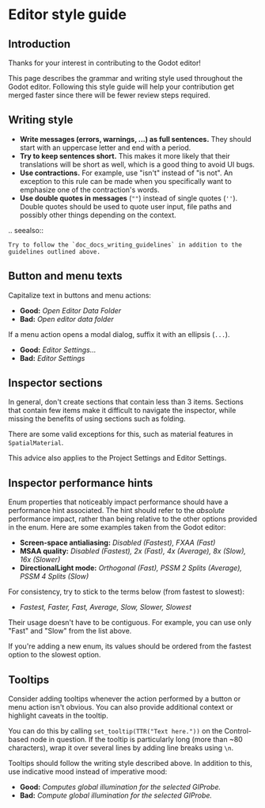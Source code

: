 

Editor style guide
==================

Introduction
------------

Thanks for your interest in contributing to the Godot editor!

This page describes the grammar and writing style used throughout the Godot
editor. Following this style guide will help your contribution get merged faster
since there will be fewer review steps required.

Writing style
-------------

- **Write messages (errors, warnings, ...) as full sentences.** They should start
  with an uppercase letter and end with a period.
- **Try to keep sentences short.** This makes it more likely that their translations
  will be short as well, which is a good thing to avoid UI bugs.
- **Use contractions.** For example, use "isn't" instead of "is not". An exception
  to this rule can be made when you specifically want to emphasize one of the
  contraction's words.
- **Use double quotes in messages** (`""`) instead of single quotes (`''`).
  Double quotes should be used to quote user input, file paths and possibly
  other things depending on the context.

.. seealso::

    Try to follow the `doc_docs_writing_guidelines` in addition to the
    guidelines outlined above.

Button and menu texts
---------------------

Capitalize text in buttons and menu actions:

- **Good:** *Open Editor Data Folder*
- **Bad:** *Open editor data folder*

If a menu action opens a modal dialog, suffix it with an ellipsis (`...`).

- **Good:** *Editor Settings...*
- **Bad:** *Editor Settings*

Inspector sections
------------------

In general, don't create sections that contain less than 3 items. Sections that
contain few items make it difficult to navigate the inspector, while missing the
benefits of using sections such as folding.

There are some valid exceptions for this, such as material features in
`SpatialMaterial`.

This advice also applies to the Project Settings and Editor Settings.

Inspector performance hints
---------------------------

Enum properties that noticeably impact performance should have a performance
hint associated. The hint should refer to the *absolute* performance impact,
rather than being relative to the other options provided in the enum. Here are
some examples taken from the Godot editor:

- **Screen-space antialiasing:** *Disabled (Fastest), FXAA (Fast)*
- **MSAA quality:** *Disabled (Fastest), 2x (Fast), 4x (Average), 8x (Slow), 16x
  (Slower)*
- **DirectionalLight mode:** *Orthogonal (Fast), PSSM 2 Splits
  (Average), PSSM 4 Splits (Slow)*

For consistency, try to stick to the terms below (from fastest to slowest):

- *Fastest, Faster, Fast, Average, Slow, Slower, Slowest*

Their usage doesn't have to be contiguous. For example, you can use only "Fast"
and "Slow" from the list above.

If you're adding a new enum, its values should be ordered from the fastest
option to the slowest option.

Tooltips
--------

Consider adding tooltips whenever the action performed by a button or menu
action isn't obvious. You can also provide additional context or highlight
caveats in the tooltip.

You can do this by calling `set_tooltip(TTR("Text here."))` on the
Control-based node in question. If the tooltip is particularly long (more than
~80 characters), wrap it over several lines by adding line breaks using `\n`.

Tooltips should follow the writing style described above. In addition to this,
use indicative mood instead of imperative mood:

- **Good:** *Computes global illumination for the selected GIProbe.*
- **Bad:** *Compute global illumination for the selected GIProbe.*
